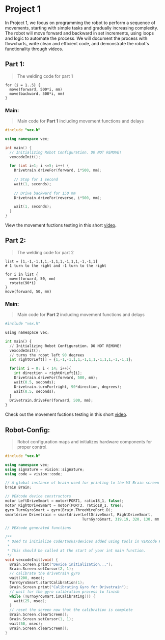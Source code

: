 # Project 1
In Project 1, we focus on programming the robot to perform a sequence of movements, starting with simple tasks and gradually increasing complexity. The robot will move forward and backward in set increments, using loops and logic to automate the process. We will document the process with flowcharts, write clean and efficient code, and demonstrate the robot's functionality through videos.

## Part 1:
> The welding code for part 1

```
for (i = 1..5) {
  move(forward, 500*i, mm)
  move(backward, 500*i, mm)
}
```
### Main:
> Main code for **Part 1** including movement functions and delays
```cpp
#include "vex.h"

using namespace vex;

int main() {
  // Initializing Robot Configuration. DO NOT REMOVE!
  vexcodeInit();

  for (int i=1; i <=5; i++) {
    Drivetrain.driveFor(forward, i*500, mm);
    
    // Stop for 1 second
    wait(1, seconds);
    
    // Drive backward for 150 mm
    Drivetrain.driveFor(reverse, i*500, mm);

    wait(1, seconds);
  }  
}
```
View the movement fuctions testing in this short [video](https://www.youtube.com/watch?v=wdl-D-8D_Zs).

## Part 2:

> The welding code for part 2

```
list = [1,-1,-1,1,1,-1,1,1,-1,1,1,-1,-1,1]
# 1 turn to the right and -1 turn to the right

for i in list {
  move(forward, 50, mm)
  rotate(90*i)
}
move(forward, 50, mm)
```

### Main:
> Main code for **Part 2** including movement functions and delays
```py
#include "vex.h"

using namespace vex;

int main() {
  // Initializing Robot Configuration. DO NOT REMOVE!
  vexcodeInit();
  // turns the robot left 90 degrees
  int rightOrLeft[] = {1,-1,-1,1,1,-1,1,1,-1,1,1,-1,-1,1};

  for(int i = 0; i < 14; i++){
    int direction = rightOrLeft[i];
    Drivetrain.driveFor(forward, 500, mm);
    wait(0.5, seconds);
    Drivetrain.turnFor(right, 90*direction, degrees);
    wait(0.5, seconds);
  }
  Drivetrain.driveFor(forward, 500, mm);
}
```
Check out the movement fuctions testing in this short [video](https://youtu.be/0hxD540YdD4).

## Robot-Config:
> Robot configuration maps and initializes hardware components for proper control.
```cpp
#include "vex.h"

using namespace vex;
using signature = vision::signature;
using code = vision::code;

// A global instance of brain used for printing to the V5 Brain screen
brain Brain;

// VEXcode device constructors
motor LeftDriveSmart = motor(PORT1, ratio18_1, false);
motor RightDriveSmart = motor(PORT3, ratio18_1, true);
gyro TurnGyroSmart = gyro(Brain.ThreeWirePort.D);
smartdrive Drivetrain = smartdrive(LeftDriveSmart, RightDriveSmart,
                                   TurnGyroSmart, 319.19, 320, 130, mm, 1);

// VEXcode generated functions

/**
 * Used to initialize code/tasks/devices added using tools in VEXcode Pro.
 *
 * This should be called at the start of your int main function.
 */
void vexcodeInit(void) {
  Brain.Screen.print("Device initialization...");
  Brain.Screen.setCursor(2, 1);
  // calibrate the drivetrain gyro
  wait(200, msec);
  TurnGyroSmart.startCalibration(1);
  Brain.Screen.print("Calibrating Gyro for Drivetrain");
  // wait for the gyro calibration process to finish
  while (TurnGyroSmart.isCalibrating()) {
    wait(25, msec);
  }
  // reset the screen now that the calibration is complete
  Brain.Screen.clearScreen();
  Brain.Screen.setCursor(1, 1);
  wait(50, msec);
  Brain.Screen.clearScreen();
}
```
